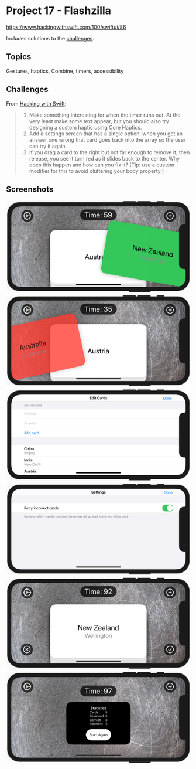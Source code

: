 # Project 17 - Flashzilla

https://www.hackingwithswift.com/100/swiftui/86

Includes solutions to the [challenges](https://www.hackingwithswift.com/books/ios-swiftui/flashzilla-wrap-up).

## Topics

Gestures, haptics, Combine, timers, accessibility

## Challenges

From [Hacking with Swift](https://www.hackingwithswift.com/books/ios-swiftui/flashzilla-wrap-up):

>1. Make something interesting for when the timer runs out. At the very least make some text appear, but you should also try designing a custom haptic using Core Haptics.
>2. Add a settings screen that has a single option: when you get an answer one wrong that card goes back into the array so the user can try it again.
>3. If you drag a card to the right but not far enough to remove it, then release, you see it turn red as it slides back to the center. Why does this happen and how can you fix it? (Tip: use a custom modifier for this to avoid cluttering your body property.)

## Screenshots

![screenshot1](screenshots/screen01.png)
![screenshot2](screenshots/screen02.png)
![screenshot3](screenshots/screen03.png)
![screenshot4](screenshots/screen04.png)
![screenshot5](screenshots/screen05.png)
![screenshot5](screenshots/screen06.png)
